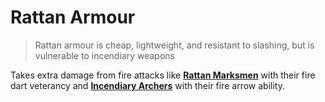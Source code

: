 # Rattan Armour

> Rattan armour is cheap, lightweight, and resistant to slashing, but is vulnerable to incendiary weapons

Takes extra damage from fire attacks like [**Rattan Marksmen**](../units/rattan-army/rattan-marksmen.md) with their fire dart veterancy and [**Incendiary Archers**](../units/ranged-infantry/incendiary-archers.md) with their fire arrow ability.
